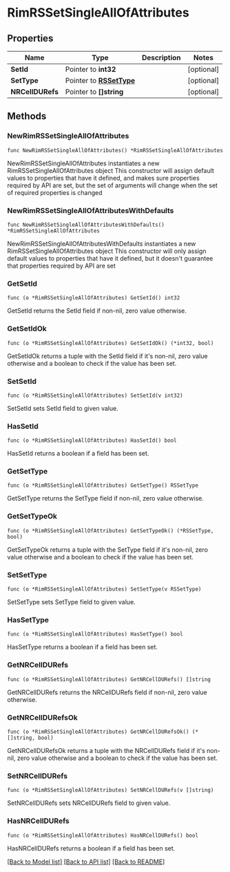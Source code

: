 # RimRSSetSingleAllOfAttributes

## Properties

Name | Type | Description | Notes
------------ | ------------- | ------------- | -------------
**SetId** | Pointer to **int32** |  | [optional] 
**SetType** | Pointer to [**RSSetType**](RSSetType.md) |  | [optional] 
**NRCellDURefs** | Pointer to **[]string** |  | [optional] 

## Methods

### NewRimRSSetSingleAllOfAttributes

`func NewRimRSSetSingleAllOfAttributes() *RimRSSetSingleAllOfAttributes`

NewRimRSSetSingleAllOfAttributes instantiates a new RimRSSetSingleAllOfAttributes object
This constructor will assign default values to properties that have it defined,
and makes sure properties required by API are set, but the set of arguments
will change when the set of required properties is changed

### NewRimRSSetSingleAllOfAttributesWithDefaults

`func NewRimRSSetSingleAllOfAttributesWithDefaults() *RimRSSetSingleAllOfAttributes`

NewRimRSSetSingleAllOfAttributesWithDefaults instantiates a new RimRSSetSingleAllOfAttributes object
This constructor will only assign default values to properties that have it defined,
but it doesn't guarantee that properties required by API are set

### GetSetId

`func (o *RimRSSetSingleAllOfAttributes) GetSetId() int32`

GetSetId returns the SetId field if non-nil, zero value otherwise.

### GetSetIdOk

`func (o *RimRSSetSingleAllOfAttributes) GetSetIdOk() (*int32, bool)`

GetSetIdOk returns a tuple with the SetId field if it's non-nil, zero value otherwise
and a boolean to check if the value has been set.

### SetSetId

`func (o *RimRSSetSingleAllOfAttributes) SetSetId(v int32)`

SetSetId sets SetId field to given value.

### HasSetId

`func (o *RimRSSetSingleAllOfAttributes) HasSetId() bool`

HasSetId returns a boolean if a field has been set.

### GetSetType

`func (o *RimRSSetSingleAllOfAttributes) GetSetType() RSSetType`

GetSetType returns the SetType field if non-nil, zero value otherwise.

### GetSetTypeOk

`func (o *RimRSSetSingleAllOfAttributes) GetSetTypeOk() (*RSSetType, bool)`

GetSetTypeOk returns a tuple with the SetType field if it's non-nil, zero value otherwise
and a boolean to check if the value has been set.

### SetSetType

`func (o *RimRSSetSingleAllOfAttributes) SetSetType(v RSSetType)`

SetSetType sets SetType field to given value.

### HasSetType

`func (o *RimRSSetSingleAllOfAttributes) HasSetType() bool`

HasSetType returns a boolean if a field has been set.

### GetNRCellDURefs

`func (o *RimRSSetSingleAllOfAttributes) GetNRCellDURefs() []string`

GetNRCellDURefs returns the NRCellDURefs field if non-nil, zero value otherwise.

### GetNRCellDURefsOk

`func (o *RimRSSetSingleAllOfAttributes) GetNRCellDURefsOk() (*[]string, bool)`

GetNRCellDURefsOk returns a tuple with the NRCellDURefs field if it's non-nil, zero value otherwise
and a boolean to check if the value has been set.

### SetNRCellDURefs

`func (o *RimRSSetSingleAllOfAttributes) SetNRCellDURefs(v []string)`

SetNRCellDURefs sets NRCellDURefs field to given value.

### HasNRCellDURefs

`func (o *RimRSSetSingleAllOfAttributes) HasNRCellDURefs() bool`

HasNRCellDURefs returns a boolean if a field has been set.


[[Back to Model list]](../README.md#documentation-for-models) [[Back to API list]](../README.md#documentation-for-api-endpoints) [[Back to README]](../README.md)


